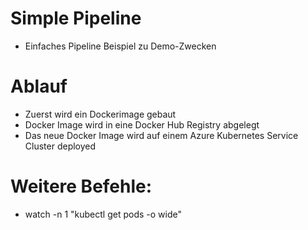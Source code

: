 # Simple Pipeline
* Einfaches Pipeline Beispiel zu Demo-Zwecken

# Ablauf
* Zuerst wird ein Dockerimage gebaut
* Docker Image wird in eine Docker Hub Registry abgelegt
* Das neue Docker Image wird auf einem Azure Kubernetes Service Cluster deployed

# Weitere Befehle:
* watch -n 1 "kubectl get pods -o wide"

